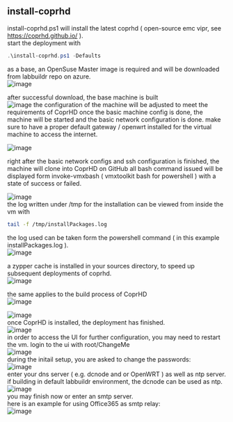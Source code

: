 ## install-coprhd

install-coprhd.ps1 will install the latest coprhd ( open-source emc vipr, see https://coprhd.github.io/ ).  
start the deployment with  
```Powershell
.\install-coprhd.ps1 -Defaults
```
as a base, an OpenSuse Master image is required and will be downloaded from labbuildr repo on azure.  
![image](https://cloud.githubusercontent.com/assets/8255007/17092565/dcacb8cc-5243-11e6-9ae2-3f62bdd652e9.png)  

after successful download, the base machine is built  
![image](https://cloud.githubusercontent.com/assets/8255007/17092632/37609630-5244-11e6-89ee-a5f9f41c7bb8.png)
the configuration of the machine will be adjusted to meet the requirements of CoprHD
once the basic machine config is done, the machine will be started and the basic network  configuration is done.
make sure to have a proper default gateway / openwrt installed for the virtual machine to access the internet.  

![image](https://cloud.githubusercontent.com/assets/8255007/17092656/559cb00c-5244-11e6-88fb-b70573a27b5f.png)  

right after the basic network configs and ssh configuration is finished, the machine will clone into CoprHD on GitHub
all bash command issued will be displayed form invoke-vmxbash ( vmxtoolkit bash for powershell ) with a state of success or failed.   

![image](https://cloud.githubusercontent.com/assets/8255007/17092792/400b9bc6-5245-11e6-9dab-8c0204eb6c7c.png)    
the log written under /tmp for the installation can be viewed from inside the vm with
```bash
tail -f /tmp/installPackages.log
```
the log used can be taken form the powershell command ( in this example installPackages.log ).  
![image](https://cloud.githubusercontent.com/assets/8255007/17092863/c2c79056-5245-11e6-983f-be7b7d32b946.png)   

a zypper cache is installed in your sources directory, to speed up subsequent deployments of coprhd.  
![image](https://cloud.githubusercontent.com/assets/8255007/17092915/1a1be35c-5246-11e6-8d21-3a65cd2ceff1.png)  

the same applies to the build process of CoprHD  
![image](https://cloud.githubusercontent.com/assets/8255007/17092991/a6017a58-5246-11e6-9bc8-8b21658aae8e.png)    

![image](https://cloud.githubusercontent.com/assets/8255007/17093022/cdac3f20-5246-11e6-90e1-419351fb7be8.png)  
once CoprHD is installed, the deployment has finished.  
![image](https://cloud.githubusercontent.com/assets/8255007/17093875/2cf0a188-524c-11e6-8e03-bcb603f67dc0.png)  
in order to access the UI for further configuration, you may need to restart the vm.
login to the ui with root/ChangeMe  
![image](https://cloud.githubusercontent.com/assets/8255007/17093640/bbdccc98-524a-11e6-8a7f-c515f20d026b.png)  
during the initail setup, you are asked to change the passwords:  
![image](https://cloud.githubusercontent.com/assets/8255007/17093970/b1d5da58-524c-11e6-86b4-c54383b262a5.png)   
enter your dns server ( e.g. dcnode and or OpenWRT ) as well as ntp server. if building in default labbuildr environment, the dcnode can be used as ntp.  
![image](https://cloud.githubusercontent.com/assets/8255007/17094487/e2c5b4be-524f-11e6-9035-b16081b941cb.png)  
you may finish now or enter an smtp server.   
here is an example for using Office365 as smtp relay:  
![image](https://cloud.githubusercontent.com/assets/8255007/17094103/637494ca-524d-11e6-8b00-0f3980caa0eb.png)
